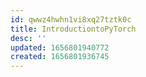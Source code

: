 ```yaml
---
id: qwwz4hwhn1vi8xq27tztk0c
title: IntroductiontoPyTorch
desc: ''
updated: 1656801940772
created: 1656801936745
---
```



